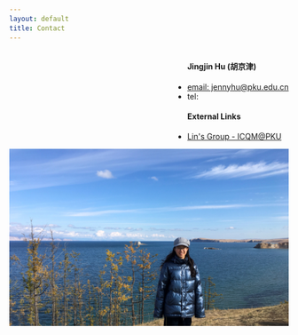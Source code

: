 ```yaml
---
layout: default
title: Contact
---
```


<div style="width=300px; float: right; display:inline">
	<ul>
		<h4>Jingjin Hu (胡京津)</h4>
		<li><a href="mailto:jennyhu@pku.edu.cn">email: jennyhu@pku.edu.cn</a></li>
		<li>tel: </li>
		<h4>External Links</h4>
		<li><a href="http://www.phy.pku.edu.cn/~xilin/index.html"> Lin's Group - ICQM@PKU</a></li>
	</ul>
</div>
<div style="float: left">
	<img src="./bunnie1.jpg" width="600px" style="vertical-align:middle;">
	<!-- <br/>Her Boyfriend -->
</div>

<!-- <div style="clear:both"></div>  -->
<!-- <span>.</span> -->
